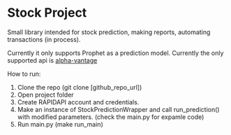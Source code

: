 <h1>Stock Project</h1>

Small library intended for stock prediction, making reports, automating transactions (in process).

Currently it only supports Prophet as a prediction model.
Currently the only supported api is [alpha-vantage](https://rapidapi.com/alphavantage/api/alpha-vantage)

<p> How to run: 
<ol>
<li>Clone the repo (git clone [github_repo_url]) </li>
<li>Open project folder</li>
<!--<li>Enter the virutal enviroment and install dependencies. (make activate_install) </li>-->
<li>Create RAPIDAPI account and credentials.</li> 
<li>Make an instance of StockPredictionWrapper and call run_prediction() with modified parameters. (check the main.py for expamle code) </li>
<li>Run main.py (make run_main)</li>
</ol>
</p>
